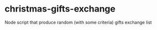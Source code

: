 # christmas-gifts-exchange
Node script that produce random (with some criteria) gifts exchange list
